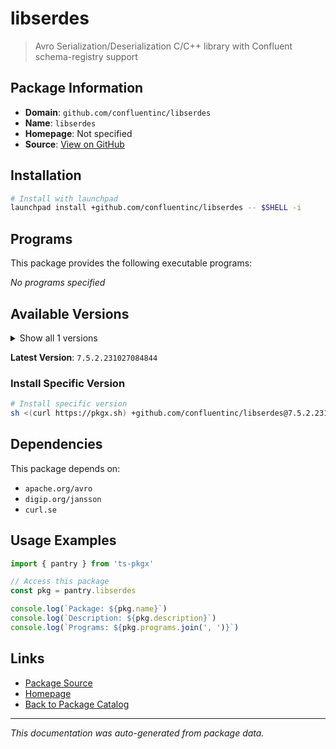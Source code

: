 # libserdes

> Avro Serialization/Deserialization C/C++ library with Confluent schema-registry support

## Package Information

- **Domain**: `github.com/confluentinc/libserdes`
- **Name**: `libserdes`
- **Homepage**: Not specified
- **Source**: [View on GitHub](https://github.com/pkgxdev/pantry/tree/main/projects/github.com/confluentinc/libserdes/package.yml)

## Installation

```bash
# Install with launchpad
launchpad install +github.com/confluentinc/libserdes -- $SHELL -i
```

## Programs

This package provides the following executable programs:

*No programs specified*

## Available Versions

<details>
<summary>Show all 1 versions</summary>

- `7.5.2.231027084844`

</details>

**Latest Version**: `7.5.2.231027084844`

### Install Specific Version

```bash
# Install specific version
sh <(curl https://pkgx.sh) +github.com/confluentinc/libserdes@7.5.2.231027084844 -- $SHELL -i
```

## Dependencies

This package depends on:

- `apache.org/avro`
- `digip.org/jansson`
- `curl.se`

## Usage Examples

```typescript
import { pantry } from 'ts-pkgx'

// Access this package
const pkg = pantry.libserdes

console.log(`Package: ${pkg.name}`)
console.log(`Description: ${pkg.description}`)
console.log(`Programs: ${pkg.programs.join(', ')}`)
```

## Links

- [Package Source](https://github.com/pkgxdev/pantry/tree/main/projects/github.com/confluentinc/libserdes/package.yml)
- [Homepage](#)
- [Back to Package Catalog](../package-catalog.md)

---

*This documentation was auto-generated from package data.*
